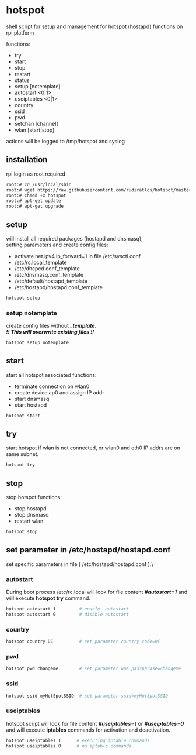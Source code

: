 # hotspot

shell script for setup and management for hotspot (hostapd) functions on rpi platform

functions:

- try
- start
- stop 
- restart
- status 
- setup [notemplate]
- autostart <0|1>
- useiptables <0|1>
- country <XX>
- ssid <ssid>
- pwd <pwd> 
- setchan [channel] 
- wlan [start|stop]

actions will be logged to /tmp/hotspot and syslog 

## installation

rpi login as root required

~~~bash
root:# cd /usr/local/sbin
root:# wget https://raw.githubusercontent.com/rudiratlos/hotspot/master/hotspot
root:# chmod +x hotspot
root:# apt-get update
root:# apt-get upgrade
~~~

## setup

will install all required packages (hostapd and dnsmasq),\
setting parameters and create config files:

- activate net.ipv4.ip_forward=1 in file /etc/sysctl.conf 
- /etc/rc.local_template
- /etc/dhcpcd.conf_template
- /etc/dnsmasq.conf_template
- /etc/default/hostapd_template
- /etc/hostapd/hostapd.conf_template

~~~bash
hotspot setup
~~~

### setup notemplate

create config files without ***_template***.\
***!! This will overwrite existing files !!***

~~~bash
hotspot setup notemplate
~~~

## start

start all hotspot associated functions:

- terminate connection on wlan0
- create device ap0 and assign IP addr
- start dnsmasq
- start hostapd 

~~~bash
hotspot start
~~~

## try

start hotspot if wlan is not connected, or wlan0 and eth0 IP addrs are on same subnet.

~~~bash
hotspot try
~~~

## stop

stop hotspot functions:

- stop hostapd
- stop dnsmasq
- restart wlan

~~~bash
hotspot stop
~~~

## set parameter in /etc/hostapd/hostapd.conf

set specific parameters in file ( /etc/hostapd/hostapd.conf ).\

### autostart

During boot process /etc/rc.local will look for file content ***#autostart=1*** and will execute **hotspot try** command.

~~~bash
hotspot autostart 1      	# enable  autostart
hotspot autostart 0      	# disable autostart
~~~

### country

~~~bash
hotspot country DE			# set parameter country_code=DE
~~~

### pwd

~~~bash
hotspot pwd changeme		# set parameter wpa_passphrase=changeme
~~~

### ssid

~~~bash
hotspot ssid myHotSpotSSID	# set parameter ssid=myHotSpotSSID
~~~

### useiptables

hotspot script will look for file content ***#useiptables=1*** or ***#useiptables=0*** and will execute **iptables** commands for activation and deactivation.

~~~bash
hotspot useiptables 1      # executing iptable commands
hotspot useiptables 0      # no iptable commands
~~~
